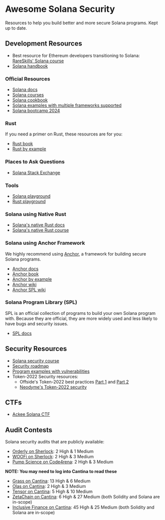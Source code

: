 # Awesome Solana Security

Resources to help you build better and more secure Solana programs. Kept up to date.

## Development Resources

- Best resource for Ethereum developers transitioning to Solana: [RareSkills' Solana course](https://www.rareskills.io/solana-tutorial)
- [Solana handbook](https://ackee.xyz/solana/book/latest/)

### Official Resources

- [Solana docs](https://solana.com/docs/) 
- [Solana courses](https://solana.com/developers/courses)
- [Solana cookbook](https://solana.com/developers/cookbook) 
- [Solana examples with multiple frameworks supported](https://github.com/solana-developers/program-examples)
- [Solana bootcamp 2024](https://github.com/solana-developers/developer-bootcamp-2024)

### Rust

If you need a primer on Rust, these resources are for you:

- [Rust book](https://doc.rust-lang.org/book/)
- [Rust by example](https://doc.rust-lang.org/rust-by-example/index.html)

### Places to Ask Questions

- [Solana Stack Exchange](https://solana.stackexchange.com/) 

### Tools

- [Solana playground](https://beta.solpg.io/) 
- [Rust playground](https://play.rust-lang.org/)

### Solana using Native Rust
- [Solana's native Rust docs](https://solana.com/docs/programs/rust)
- [Solana's native Rust course](https://solana.com/developers/courses/native-onchain-development)

### Solana using Anchor Framework
We highly recommend using [Anchor](https://www.anchor-lang.com), a framework for building secure Solana programs.

- [Anchor docs](https://www.anchor-lang.com/docs)
- [Anchor book](https://book.anchor-lang.com/) 
- [Anchor by example](https://examples.anchor-lang.com/)
- [Anchor wiki](https://docs.rs/anchor-lang)
- [Anchor SPL wiki](https://docs.rs/anchor-spl)


### Solana Program Library (SPL)

SPL is an official collection of programs to build your own Solana program with. Because they are official, they are more widely used and less likely to have bugs and security issues.

- [SPL docs](https://spl.solana.com/)

## Security Resources

- [Solana security course](https://solana.com/developers/courses/program-security)
- [Security roadmap](https://github.com/Rektoff/Security-Roadmap-for-Solana-applications)
- [Program examples with vulnerabilities](https://github.com/urataps/solana-audit-examples)
- Token-2022 Security resources:
  - Offside's Token-2022 best practices [Part 1](https://blog.offside.io/p/token-2022-security-best-practices-part-1) and [Part 2](https://blog.offside.io/p/token-2022-security-best-practices-part-2)
  - [Neodyme's Token-2022 security](https://neodyme.io/en/blog/token-2022)

## CTFs
- [Ackee Solana CTF](https://github.com/Ackee-Blockchain/Solana-Auditors-Bootcamp/tree/master/Capture-the-Flag)

## Audit Contests
Solana security audits that are publicly available:

- [Orderly on Sherlock](https://audits.sherlock.xyz/contests/524/report): 2 High & 1 Medium 
- [WOOFi on Sherlock](https://audits.sherlock.xyz/contests/535/report): 2 High & 3 Medium 
- [Pump Science on Code4rena](https://code4rena.com/reports/2025-01-pump-science): 2 High & 3 Medium

**NOTE: You may need to log into Cantina to read these**
- [Grass on Cantina](https://cantina.xyz/competitions/3211ee0d-133f-43a0-837e-8dc1ecfaa424): 13 High & 6 Medium
- [Olas on Cantina](https://cantina.xyz/competitions/829164bf-7fba-4b84-a6b8-76652205bd97): 2 High & 3 Medium
- [Tensor on Cantina](https://cantina.xyz/competitions/21787352-de2c-4a77-af09-cc0a250d1f04): 5 High & 10 Medium
- [ZetaChain on Cantina](https://cantina.xyz/competitions/80a33cf0-ad69-4163-a269-d27756aacb5e): 6 High & 27 Medium (both Solidity and Solana are in-scope)
- [Inclusive Finance on Cantina](https://cantina.xyz/competitions/3eff5a8f-b73a-4cfe-8c54-546b475548f0): 45 High & 25 Medium (both Solidity and Solana are in-scope)
